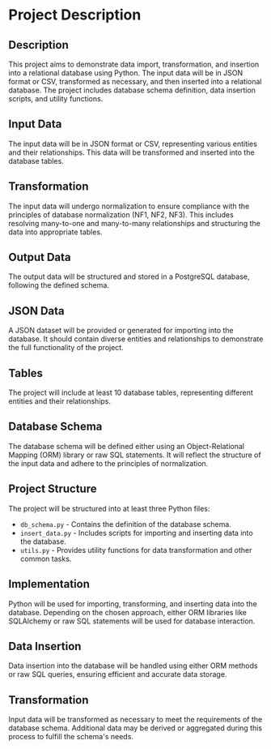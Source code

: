 # Project Description

## Description

This project aims to demonstrate data import, transformation, and insertion into a relational database using Python. The input data will be in JSON format or CSV, transformed as necessary, and then inserted into a relational database. The project includes database schema definition, data insertion scripts, and utility functions.

## Input Data

The input data will be in JSON format or CSV, representing various entities and their relationships. This data will be transformed and inserted into the database tables.

## Transformation

The input data will undergo normalization to ensure compliance with the principles of database normalization (NF1, NF2, NF3). This includes resolving many-to-one and many-to-many relationships and structuring the data into appropriate tables.

## Output Data

The output data will be structured and stored in a PostgreSQL database, following the defined schema.

## JSON Data

A JSON dataset will be provided or generated for importing into the database. It should contain diverse entities and relationships to demonstrate the full functionality of the project.

## Tables

The project will include at least 10 database tables, representing different entities and their relationships.

## Database Schema

The database schema will be defined either using an Object-Relational Mapping (ORM) library or raw SQL statements. It will reflect the structure of the input data and adhere to the principles of normalization.

## Project Structure

The project will be structured into at least three Python files:
- `db_schema.py` - Contains the definition of the database schema.
- `insert_data.py` - Includes scripts for importing and inserting data into the database.
- `utils.py` - Provides utility functions for data transformation and other common tasks.

## Implementation

Python will be used for importing, transforming, and inserting data into the database. Depending on the chosen approach, either ORM libraries like SQLAlchemy or raw SQL statements will be used for database interaction.

## Data Insertion

Data insertion into the database will be handled using either ORM methods or raw SQL queries, ensuring efficient and accurate data storage.

## Transformation

Input data will be transformed as necessary to meet the requirements of the database schema. Additional data may be derived or aggregated during this process to fulfill the schema's needs.
